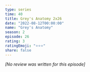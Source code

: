 ```yaml
---
type: series
time: 40
title: Grey's Anatomy 2x26
date: "2022-08-12T00:00:00"
name: "Grey's Anatomy"
season: 2
episode: 26
rating: 3
ratingEmoji: "⭐️⭐️⭐️"
share: false
---
```


_[No review was written for this episode]_
